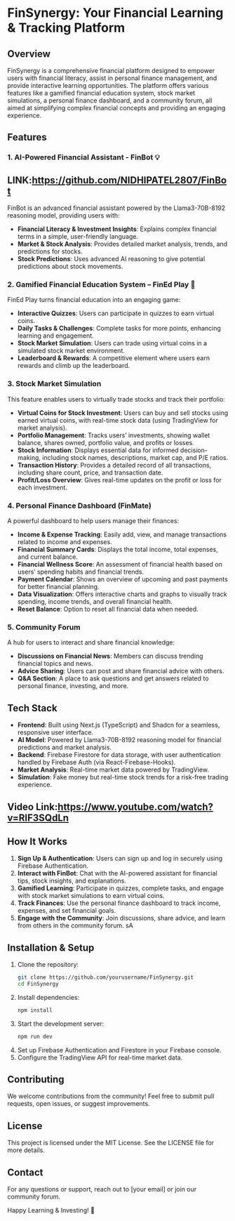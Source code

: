 # FinSynergy: Your Financial Learning & Tracking Platform

## Overview
FinSynergy is a comprehensive financial platform designed to empower users with financial literacy, assist in personal finance management, and provide interactive learning opportunities. The platform offers various features like a gamified financial education system, stock market simulations, a personal finance dashboard, and a community forum, all aimed at simplifying complex financial concepts and providing an engaging experience.

## Features
### 1. AI-Powered Financial Assistant - FinBot 💡
   ## LINK:https://github.com/NIDHIPATEL2807/FinBot
FinBot is an advanced financial assistant powered by the Llama3-70B-8192 reasoning model, providing users with:
- **Financial Literacy & Investment Insights**: Explains complex financial terms in a simple, user-friendly language.
- **Market & Stock Analysis**: Provides detailed market analysis, trends, and predictions for stocks.
- **Stock Predictions**: Uses advanced AI reasoning to give potential predictions about stock movements.

### 2. Gamified Financial Education System – FinEd Play 🎯
FinEd Play turns financial education into an engaging game:
- **Interactive Quizzes**: Users can participate in quizzes to earn virtual coins.
- **Daily Tasks & Challenges**: Complete tasks for more points, enhancing learning and engagement.
- **Stock Market Simulation**: Users can trade using virtual coins in a simulated stock market environment.
- **Leaderboard & Rewards**: A competitive element where users earn rewards and climb up the leaderboard.

### 3. Stock Market Simulation
This feature enables users to virtually trade stocks and track their portfolio:
- **Virtual Coins for Stock Investment**: Users can buy and sell stocks using earned virtual coins, with real-time stock data (using TradingView for market analysis).
- **Portfolio Management**: Tracks users’ investments, showing wallet balance, shares owned, portfolio value, and profits or losses.
- **Stock Information**: Displays essential data for informed decision-making, including stock names, descriptions, market cap, and P/E ratios.
- **Transaction History**: Provides a detailed record of all transactions, including share count, price, and transaction date.
- **Profit/Loss Overview**: Gives real-time updates on the profit or loss for each investment.

### 4. Personal Finance Dashboard (FinMate)
A powerful dashboard to help users manage their finances:
- **Income & Expense Tracking**: Easily add, view, and manage transactions related to income and expenses.
- **Financial Summary Cards**: Displays the total income, total expenses, and current balance.
- **Financial Wellness Score**: An assessment of financial health based on users’ spending habits and financial trends.
- **Payment Calendar**: Shows an overview of upcoming and past payments for better financial planning.
- **Data Visualization**: Offers interactive charts and graphs to visually track spending, income trends, and overall financial health.
- **Reset Balance**: Option to reset all financial data when needed.

### 5. Community Forum
A hub for users to interact and share financial knowledge:
- **Discussions on Financial News**: Members can discuss trending financial topics and news.
- **Advice Sharing**: Users can post and share financial advice with others.
- **Q&A Section**: A place to ask questions and get answers related to personal finance, investing, and more.

## Tech Stack
- **Frontend**: Built using Next.js (TypeScript) and Shadcn for a seamless, responsive user interface.
- **AI Model**: Powered by Llama3-70B-8192 reasoning model for financial predictions and market analysis.
- **Backend**: Firebase Firestore for data storage, with user authentication handled by Firebase Auth (via React-Firebase-Hooks).
- **Market Analysis**: Real-time market data powered by TradingView.
- **Simulation**: Fake money but real-time stock trends for a risk-free trading experience.

## Video Link:https://www.youtube.com/watch?v=RIF3SQdLn

## How It Works
1. **Sign Up & Authentication**: Users can sign up and log in securely using Firebase Authentication.
2. **Interact with FinBot**: Chat with the AI-powered assistant for financial tips, stock insights, and explanations.
3. **Gamified Learning**: Participate in quizzes, complete tasks, and engage with stock market simulations to earn virtual coins.
4. **Track Finances**: Use the personal finance dashboard to track income, expenses, and set financial goals.
5. **Engage with the Community**: Join discussions, share advice, and learn from others in the community forum.
sA

## Installation & Setup
1. Clone the repository:
   ```sh
   git clone https://github.com/yourusername/FinSynergy.git
   cd FinSynergy
   ```
2. Install dependencies:
   ```sh
   npm install
   ```
3. Start the development server:
   ```sh
   npm run dev
   ```
4. Set up Firebase Authentication and Firestore in your Firebase console.
5. Configure the TradingView API for real-time market data.

## Contributing
We welcome contributions from the community! Feel free to submit pull requests, open issues, or suggest improvements.

## License
This project is licensed under the MIT License. See the LICENSE file for more details.

## Contact
For any questions or support, reach out to [your email] or join our community forum.

Happy Learning & Investing! 🚀


